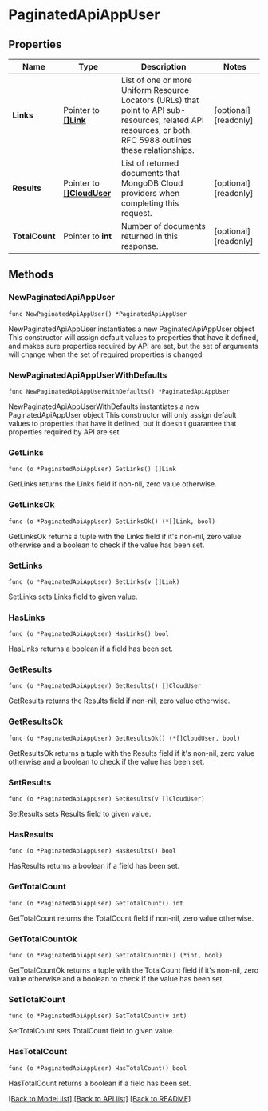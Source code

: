 # PaginatedApiAppUser

## Properties

Name | Type | Description | Notes
------------ | ------------- | ------------- | -------------
**Links** | Pointer to [**[]Link**](Link.md) | List of one or more Uniform Resource Locators (URLs) that point to API sub-resources, related API resources, or both. RFC 5988 outlines these relationships. | [optional] [readonly] 
**Results** | Pointer to [**[]CloudUser**](CloudUser.md) | List of returned documents that MongoDB Cloud providers when completing this request. | [optional] [readonly] 
**TotalCount** | Pointer to **int** | Number of documents returned in this response. | [optional] [readonly] 

## Methods

### NewPaginatedApiAppUser

`func NewPaginatedApiAppUser() *PaginatedApiAppUser`

NewPaginatedApiAppUser instantiates a new PaginatedApiAppUser object
This constructor will assign default values to properties that have it defined,
and makes sure properties required by API are set, but the set of arguments
will change when the set of required properties is changed

### NewPaginatedApiAppUserWithDefaults

`func NewPaginatedApiAppUserWithDefaults() *PaginatedApiAppUser`

NewPaginatedApiAppUserWithDefaults instantiates a new PaginatedApiAppUser object
This constructor will only assign default values to properties that have it defined,
but it doesn't guarantee that properties required by API are set

### GetLinks

`func (o *PaginatedApiAppUser) GetLinks() []Link`

GetLinks returns the Links field if non-nil, zero value otherwise.

### GetLinksOk

`func (o *PaginatedApiAppUser) GetLinksOk() (*[]Link, bool)`

GetLinksOk returns a tuple with the Links field if it's non-nil, zero value otherwise
and a boolean to check if the value has been set.

### SetLinks

`func (o *PaginatedApiAppUser) SetLinks(v []Link)`

SetLinks sets Links field to given value.

### HasLinks

`func (o *PaginatedApiAppUser) HasLinks() bool`

HasLinks returns a boolean if a field has been set.

### GetResults

`func (o *PaginatedApiAppUser) GetResults() []CloudUser`

GetResults returns the Results field if non-nil, zero value otherwise.

### GetResultsOk

`func (o *PaginatedApiAppUser) GetResultsOk() (*[]CloudUser, bool)`

GetResultsOk returns a tuple with the Results field if it's non-nil, zero value otherwise
and a boolean to check if the value has been set.

### SetResults

`func (o *PaginatedApiAppUser) SetResults(v []CloudUser)`

SetResults sets Results field to given value.

### HasResults

`func (o *PaginatedApiAppUser) HasResults() bool`

HasResults returns a boolean if a field has been set.

### GetTotalCount

`func (o *PaginatedApiAppUser) GetTotalCount() int`

GetTotalCount returns the TotalCount field if non-nil, zero value otherwise.

### GetTotalCountOk

`func (o *PaginatedApiAppUser) GetTotalCountOk() (*int, bool)`

GetTotalCountOk returns a tuple with the TotalCount field if it's non-nil, zero value otherwise
and a boolean to check if the value has been set.

### SetTotalCount

`func (o *PaginatedApiAppUser) SetTotalCount(v int)`

SetTotalCount sets TotalCount field to given value.

### HasTotalCount

`func (o *PaginatedApiAppUser) HasTotalCount() bool`

HasTotalCount returns a boolean if a field has been set.


[[Back to Model list]](../README.md#documentation-for-models) [[Back to API list]](../README.md#documentation-for-api-endpoints) [[Back to README]](../README.md)


